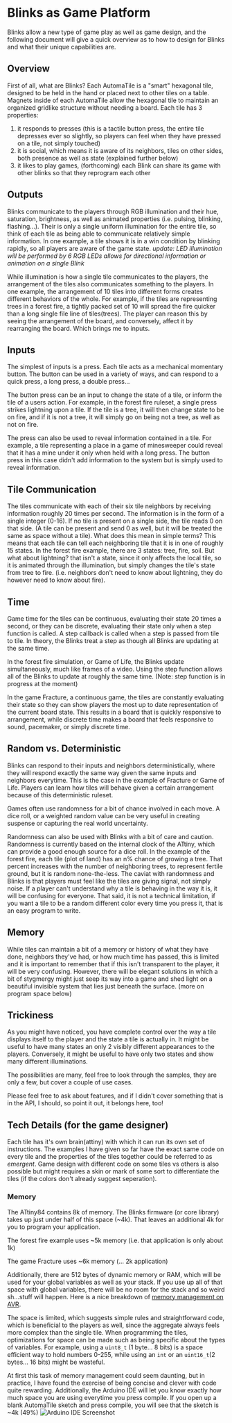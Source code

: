 # Blinks as Game Platform

Blinks allow a new type of game play as well as game design, and the following document will give a quick overview as to how to design for Blinks and what their unique capabilities are.

## Overview

First of all, what are Blinks? Each AutomaTile is a "smart" hexagonal tile, designed to be held in the hand or placed next to other tiles on a table. Magnets inside of each AutomaTile allow the hexagonal tile to maintain an organized gridlike structure without needing a board. Each tile has 3 properties:
1. it responds to presses (this is a tactile button press, the entire tile depresses ever so slightly, so players can feel when they have pressed on a tile, not simply touched)
2. it is social, which means it is aware of its neighbors, tiles on other sides, both presence as well as state (explained further below)
3. it likes to play games, (forthcoming) each Blink can share its game with other blinks so that they reprogram each other

## Outputs

Blinks communicate to the players through RGB illumination and their hue, saturation, brightness, as well as animated properties (i.e. pulsing, blinking, flashing...). Their is only a single uniform illumination for the entire tile, so think of each tile as being able to communicate relatively simple information.
In one example, a tile shows it is in a win condition by blinking rapidly, so all players are aware of the game state.
_update: LED illumination will be performed by 6 RGB LEDs allows for directional information or animation on a single Blink_

While illumination is how a single tile communicates to the players, the arrangement of the tiles also communicates something to the players. In one example, the arrangement of 10 tiles into different forms creates different behaviors of the whole. For example, if the tiles are representing trees in a forest fire, a tightly packed set of 10 will spread the fire quicker than a long single file line of tiles(trees). The player can reason this by seeing the arrangement of the board, and conversely, affect it by rearranging the board. Which brings me to inputs.

## Inputs

The simplest of inputs is a press. Each tile acts as a mechanical momentary button. The button can be used in a variety of ways, and can respond to a quick press, a long press, a double press...

The button press can be an input to change the state of a tile, or inform the tile of a users action. For example, in the forest fire ruleset, a single press strikes lightning upon a tile. If the tile is a tree, it will then change state to be on fire, and if it is not a tree, it will simply go on being not a tree, as well as not on fire.

The press can also be used to reveal information contained in a tile. For example, a tile representing a place in a game of minesweeper could reveal that it has a mine under it only when held with a long press. The button press in this case didn't add information to the system but is simply used to reveal information.

## Tile Communication

The tiles communicate with each of their six tile neighbors by receiving information roughly 20 times per second. The information is in the form of a single integer (0-16). If no tile is present on a single side, the tile reads 0 on that side. (A tile can be present and send 0 as well, but it will be treated the same as space without a tile). What does this mean in simple terms? This means that each tile can tell each neighboring tile that it is in one of roughly 15 states. In the forest fire example, there are 3 states: tree, fire, soil. But what about lightning? that isn't a state, since it only affects the local tile, so it is animated through the illumination, but simply changes the tile's state from tree to fire. (i.e. neighbors don't need to know about lightning, they do however need to know about fire).

## Time

Game time for the tiles can be continuous, evaluating their state 20 times a second, or they can be discrete, evaluating their state only when a step function is called. A step callback is called when a step is passed from tile to tile. In theory, the Blinks treat a step as though all Blinks are updating at the same time.

In the forest fire simulation, or Game of Life, the Blinks update simultaneously, much like frames of a video. Using the step function allows all of the Blinks to update at roughly the same time. (Note: step function is in progress at the moment)

In the game Fracture, a continuous game, the tiles are constantly evaluating their state so they can show players the most up to date representation of the current board state. This results in a board that is quickly responsive to arrangement, while discrete time makes a board that feels responsive to sound, pacemaker, or simply discrete time.

## Random vs. Deterministic

Blinks can respond to their inputs and neighbors deterministically, where they will respond exactly the same way given the same inputs and neighbors everytime. This is the case in the example of Fracture or Game of Life. Players can learn how tiles will behave given a certain arrangement because of this deterministic ruleset.

Games often use randomness for a bit of chance involved in each move. A dice roll, or a weighted random value can be very useful in creating suspense or capturing the real world uncertainty.

Randomness can also be used with Blinks with a bit of care and caution. Randomness is currently based on the internal clock of the ATtiny, which can provide a good enough source for a dice roll. In the example of the forest fire, each tile (plot of land) has an n% chance of growing a tree. That percent increases with the number of neighboring trees, to represent fertile ground, but it is random none-the-less. The caviat with randomness and Blinks is that players must feel like the tiles are giving signal, not simply noise. If a player can't understand why a tile is behaving in the way it is, it will be confusing for everyone. That said, it is not a technical limitation, if you want a tile to be a random different color every time you press it, that is an easy program to write.


## Memory

While tiles can maintain a bit of a memory or history of what they have done, neighbors they've had, or how much time has passed, this is limited and it is important to remember that if this isn't transparent to the player, it will be very confusing. However, there will be elegant solutions in which a bit of stygmergy might just seep its way into a game and shed light on a beautiful invisible system that lies just beneath the surface.
(more on program space below)

## Trickiness

As you might have noticed, you have complete control over the way a tile displays itself to the player and the state a tile is actually in. It might be useful to have many states an only 2 visibly different appearances to the players. Conversely, it might be useful to have only two states and show many different illuminations.


The possibilities are many, feel free to look through the samples, they are only a few, but cover a couple of use cases.

Please feel free to ask about features, and if I didn't cover something that is in the API, I should, so point it out, it belongs here, too!

## Tech Details (for the game designer)

Each tile has it's own brain(attiny) with which it can run its own set of instructions. The examples I have given so far have the exact same code on every tile and the properties of the tiles together could be referred to as _emergent_. Game design with different code on some tiles vs others is also possible but might requires a skin or mark of some sort to differentiate the tiles (if the colors don't already suggest seperation).

### Memory

The ATtiny84 contains 8k of memory. The Blinks firmware (or core library) takes up just under half of this space (~4k). That leaves an additional 4k for you to program your application.

The forest fire example uses ~5k memory (i.e. that application is only about 1k)

The game Fracture uses ~6k memory (... 2k application)

Additionally, there are 512 bytes of dynamic memory or RAM, which will be used for your global variables as well as your stack. If you use up all of that space with global variables, there will be no room for the stack and so weird sh...stuff will happen. Here is a nice breakdown of [memory management on AVR](http://thegaragelab.com/conserving-memory-on-an-avr/).

The space is limited, which suggests simple rules and straightforward code, which is beneficial to the players as well, since the aggregate always feels more complex than the single tile. When programming the tiles, optimizations for space can be made such as being specific about the types of variables. For example, using a `uint8_t` (1 byte... 8 bits) is a space efficient way to hold numbers 0-255, while using an `int` or an `uint16_t`(2 bytes... 16 bits) might be wasteful.

At first this task of memory management could seem daunting, but in practice, I have found the exercise of being concise and clever with code quite rewarding. Additionally, the Arduino IDE will let you know exactly how much space you are using everytime you press compile. If you open up a blank AutomaTile sketch and press compile, you will see that the sketch is ~4k (49%)
![Arduino IDE Screenshot](Assets/img/program_space.png)

